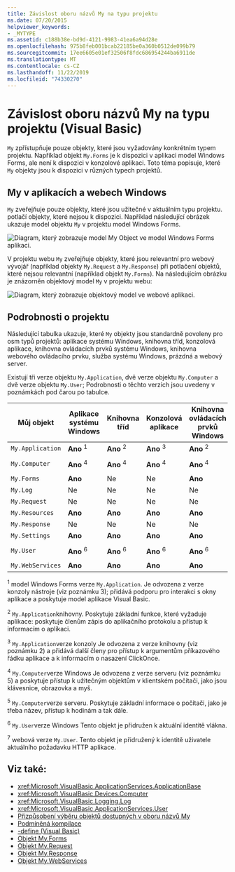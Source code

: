 ```yaml
---
title: Závislost oboru názvů My na typu projektu
ms.date: 07/20/2015
helpviewer_keywords:
- _MYTYPE
ms.assetid: c188b38e-bd9d-4121-9983-41ea6a94d28e
ms.openlocfilehash: 975b8feb001bcab22185be0a360b0512de099b79
ms.sourcegitcommit: 17ee6605e01ef32506f8fdc686954244ba6911de
ms.translationtype: MT
ms.contentlocale: cs-CZ
ms.lasthandoff: 11/22/2019
ms.locfileid: "74330270"
---
```

# <a name="how-my-depends-on-project-type-visual-basic"></a>Závislost oboru názvů My na typu projektu (Visual Basic)

`My` zpřístupňuje pouze objekty, které jsou vyžadovány konkrétním typem projektu. Například objekt `My.Forms` je k dispozici v aplikaci model Windows Forms, ale není k dispozici v konzolové aplikaci. Toto téma popisuje, které `My` objekty jsou k dispozici v různých typech projektů.  
  
## <a name="my-in-windows-applications-and-web-sites"></a>My v aplikacích a webech Windows  

 `My` zveřejňuje pouze objekty, které jsou užitečné v aktuálním typu projektu. potlačí objekty, které nejsou k dispozici. Například následující obrázek ukazuje model objektu `My` v projektu model Windows Forms.  
  
 ![Diagram, který zobrazuje model My Object ve model Windows Forms aplikaci.](./media/how-my-depends-on-project-type/my-object-model-windows-forms.png)  
  
 V projektu webu `My` zveřejňuje objekty, které jsou relevantní pro webový vývojář (například objekty `My.Request` a `My.Response`) při potlačení objektů, které nejsou relevantní (například objekt `My.Forms`). Na následujícím obrázku je znázorněn objektový model `My` v projektu webu:  
  
 ![Diagram, který zobrazuje objektový model ve webové aplikaci.](./media/how-my-depends-on-project-type/my-object-model-web.png)  
  
## <a name="project-details"></a>Podrobnosti o projektu  

 Následující tabulka ukazuje, které `My` objekty jsou standardně povoleny pro osm typů projektů: aplikace systému Windows, knihovna tříd, konzolová aplikace, knihovna ovládacích prvků systému Windows, knihovna webového ovládacího prvku, služba systému Windows, prázdná a webový server.  
  
 Existují tři verze objektu `My.Application`, dvě verze objektu `My.Computer` a dvě verze objektu `My.User`; Podrobnosti o těchto verzích jsou uvedeny v poznámkách pod čarou po tabulce.  
  
|Můj objekt|Aplikace systému Windows|Knihovna tříd|Konzolová aplikace|Knihovna ovládacích prvků Windows|Knihovna webového ovládacího prvku|Služba systému Windows|Prázdné|Web|  
|---|---|---|---|---|---|---|---|---|  
|`My.Application`|**Ano** <sup>1</sup>|**Ano** <sup>2</sup>|**Ano** <sup>3</sup>|**Ano** <sup>2</sup>|Ne|**Ano** <sup>3</sup>|Ne|Ne|  
|`My.Computer`|**Ano** <sup>4</sup>|**Ano** <sup>4</sup>|**Ano** <sup>4</sup>|**Ano** <sup>4</sup>|**Ano** <sup>5</sup>|**Ano** <sup>4</sup>|Ne|**Ano** <sup>5</sup>|  
|`My.Forms`|**Ano**|Ne|Ne|**Ano**|Ne|Ne|Ne|Ne|  
|`My.Log`|Ne|Ne|Ne|Ne|Ne|Ne|Ne|**Ano**|  
|`My.Request`|Ne|Ne|Ne|Ne|Ne|Ne|Ne|**Ano**|  
|`My.Resources`|**Ano**|**Ano**|**Ano**|**Ano**|**Ano**|**Ano**|Ne|Ne|  
|`My.Response`|Ne|Ne|Ne|Ne|Ne|Ne|Ne|**Ano**|  
|`My.Settings`|**Ano**|**Ano**|**Ano**|**Ano**|**Ano**|**Ano**|Ne|Ne|  
|`My.User`|**Ano** <sup>6</sup>|**Ano** <sup>6</sup>|**Ano** <sup>6</sup>|**Ano** <sup>6</sup>|**Ano** <sup>7</sup>|**Ano** <sup>6</sup>|Ne|**Ano** <sup>7</sup>|  
|`My.WebServices`|**Ano**|**Ano**|**Ano**|**Ano**|**Ano**|**Ano**|Ne|Ne|  
  
 <sup>1</sup> model Windows Forms verze `My.Application`. Je odvozena z verze konzoly nástroje (viz poznámku 3); přidává podporu pro interakci s okny aplikace a poskytuje model aplikace Visual Basic.  
  
 <sup>2</sup> `My.Application`knihovny. Poskytuje základní funkce, které vyžaduje aplikace: poskytuje členům zápis do aplikačního protokolu a přístup k informacím o aplikaci.  
  
 <sup>3</sup> `My.Application`verze konzoly Je odvozena z verze knihovny (viz poznámku 2) a přidává další členy pro přístup k argumentům příkazového řádku aplikace a k informacím o nasazení ClickOnce.  
  
 <sup>4</sup> `My.Computer`verze Windows Je odvozena z verze serveru (viz poznámku 5) a poskytuje přístup k užitečným objektům v klientském počítači, jako jsou klávesnice, obrazovka a myš.  
  
 <sup>5</sup> `My.Computer`verze serveru. Poskytuje základní informace o počítači, jako je třeba název, přístup k hodinám a tak dále.  
  
 <sup>6</sup> `My.User`verze Windows Tento objekt je přidružen k aktuální identitě vlákna.  
  
 <sup>7</sup> webová verze `My.User`. Tento objekt je přidružený k identitě uživatele aktuálního požadavku HTTP aplikace.  
  
## <a name="see-also"></a>Viz také:

- <xref:Microsoft.VisualBasic.ApplicationServices.ApplicationBase>
- <xref:Microsoft.VisualBasic.Devices.Computer>
- <xref:Microsoft.VisualBasic.Logging.Log>
- <xref:Microsoft.VisualBasic.ApplicationServices.User>
- [Přizpůsobení výběru objektů dostupných v oboru názvů My](../../../visual-basic/developing-apps/customizing-extending-my/customizing-which-objects-are-available-in-my.md)
- [Podmíněná kompilace](../../../visual-basic/programming-guide/program-structure/conditional-compilation.md)
- [-define (Visual Basic)](../../../visual-basic/reference/command-line-compiler/define.md)
- [Objekt My.Forms](../../../visual-basic/language-reference/objects/my-forms-object.md)
- [Objekt My.Request](../../../visual-basic/language-reference/objects/my-request-object.md)
- [Objekt My.Response](../../../visual-basic/language-reference/objects/my-response-object.md)
- [Objekt My.WebServices](../../../visual-basic/language-reference/objects/my-webservices-object.md)
